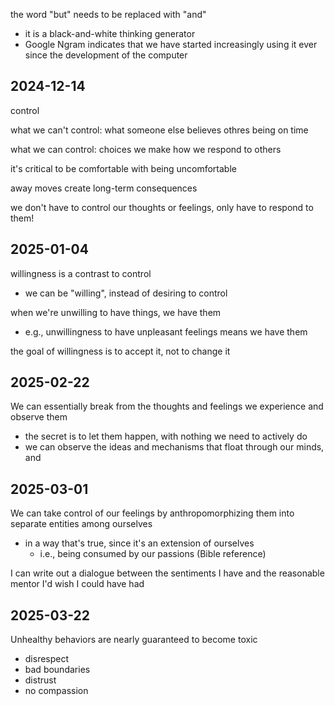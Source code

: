 
the word "but" needs to be replaced with "and"
- it is a black-and-white thinking generator
- Google Ngram indicates that we have started increasingly using it ever since the development of the computer

## 2024-12-14

control

what we can't control:
what someone else believes
othres being on time

what we can control:
choices we make
how we respond to others

it's critical to be comfortable with being uncomfortable

away moves create long-term consequences

we don't have to control our thoughts or feelings, only have to respond to them!

## 2025-01-04

willingness is a contrast to control
- we can be "willing", instead of desiring to control

when we're unwilling to have things, we have them
- e.g., unwillingness to have unpleasant feelings means we have them

the goal of willingness is to accept it, not to change it

## 2025-02-22

We can essentially break from the thoughts and feelings we experience and observe them
- the secret is to let them happen, with nothing we need to actively do
- we can observe the ideas and mechanisms that float through our minds, and 

## 2025-03-01

We can take control of our feelings by anthropomorphizing them into separate entities among ourselves
- in a way that's true, since it's an extension of ourselves
  - i.e., being consumed by our passions (Bible reference)

I can write out a dialogue between the sentiments I have and the reasonable mentor I'd wish I could have had

## 2025-03-22

Unhealthy behaviors are nearly guaranteed to become toxic
- disrespect
- bad boundaries
- distrust
- no compassion
